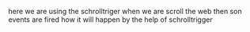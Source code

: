 here we are using the schrolltriger 
when we are scroll the web then son events are fired how it will happen by the help of schrolltrigger
